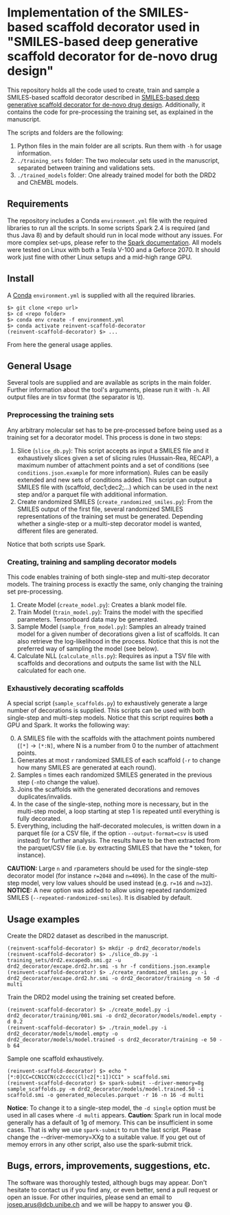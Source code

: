 Implementation of the SMILES-based scaffold decorator used in "SMILES-based deep generative scaffold decorator for de-novo drug design"
=======================================================================================================================================

This repository holds all the code used to create, train and sample a SMILES-based scaffold decorator described in [SMILES-based deep generative scaffold decorator for de-novo drug design](https://chemrxiv.org/articles/SMILES-Based_Deep_Generative_Scaffold_Decorator_for_De-Novo_Drug_Design/11638383). Additionally, it contains the code for pre-processing the training set, as explained in the manuscript. 

The scripts and folders are the following:

1) Python files in the main folder are all scripts. Run them with `-h` for usage information.
2) `./training_sets` folder: The two molecular sets used in the manuscript, separated between training and validations sets.
3) `./trained_models` folder: One already trained model for both the DRD2 and ChEMBL models.

Requirements
------------
The repository includes a Conda `environment.yml` file with the required libraries to run all the scripts. In some scripts Spark 2.4 is required (and thus Java 8) and by default should run in local mode without any issues. For more complex set-ups, please refer to the [Spark documentation](http://spark.apache.org/docs/2.4.3/). All models were tested on Linux with both a Tesla V-100 and a Geforce 2070. It should work just fine with other Linux setups and a mid-high range GPU.

Install
-------
A [Conda](https://conda.io/miniconda.html) `environment.yml` is supplied with all the required libraries.

~~~~
$> git clone <repo url>
$> cd <repo folder>
$> conda env create -f environment.yml
$> conda activate reinvent-scaffold-decorator
(reinvent-scaffold-decorator) $> ...
~~~~

From here the general usage applies.

General Usage
-------------
Several tools are supplied and are available as scripts in the main folder. Further information about the tool's arguments, please run it with `-h`. All output files are in tsv format (the separator is \t).

### Preprocessing the training sets

Any arbitrary molecular set has to be pre-processed before being used as a training set for a decorator model. This process is done in two steps:

1) Slice (`slice_db.py`): This script accepts as input a SMILES file and it exhaustively slices given a set of slicing rules (Hussain-Rea, RECAP), a maximum number of attachment points and a set of conditions (see `conditions.json.example` for more information). Rules can be easily extended and new sets of conditions added. This script can output a SMILES file with (scaffold, dec1;dec2;...) which can be used in the next step and/or a parquet file with additional information.
2) Create randomized SMILES (`create_randomized_smiles.py`): From the SMILES output of the first file, several randomized SMILES representations of the training set must be generated. Depending whether a single-step or a multi-step decorator model is wanted, different files are generated.

Notice that both scripts use Spark.

### Creating, training and sampling decorator models

This code enables training of both single-step and multi-step decorator models. The training process is exactly the same, only changing the training set pre-processing.

1) Create Model (`create_model.py`): Creates a blank model file.
2) Train Model (`train_model.py`): Trains the model with the specified parameters. Tensorboard data may be generated.
3) Sample Model (`sample_from_model.py`): Samples an already trained model for a given number of decorations given a list of scaffolds. It can also retrieve the log-likelihood in the process. Notice that this is not the preferred way of sampling the model (see below).
4) Calculate NLL (`calculate_nlls.py`): Requires as input a TSV file with scaffolds and decorations and outputs the same list with the NLL calculated for each one.

### Exhaustively decorating scaffolds

A special script (`sample_scaffolds.py`) to exhaustively generate a large number of decorations is supplied. This scripts can be used with both single-step and multi-step models. Notice that this script requires **both** a GPU and Spark. It works the following way:

0) A SMILES file with the scaffolds with the attachment points numbered (`[*]` -> `[*:N]`, where N is a number from 0 to the number of attachment points.
1) Generates at most `r` randomized SMILES of each scaffold (`-r` to change how many SMILES are generated at each round).
2) Samples `n` times each randomized SMILES generated in the previous step (`-n`to change the value).
3) Joins the scaffolds with the generated decorations and removes duplicates/invalids.
4) In the case of the single-step, nothing more is necessary, but in the multi-step model, a loop starting at step 1 is repeated until everything is fully decorated.
5) Everything, including the half-decorated molecules, is written down in a parquet file (or a CSV file, if the option `--output-format=csv` is used instead) for further analysis. The results have to be then extracted from the parquet/CSV file (i.e. by extracting SMILES that have the * token, for instance).

**CAUTION:** Large `n` and `r`parameters should be used for the single-step decorator model (for instance `r=2048` and `n=4096`). In the case of the multi-step model, very low values should be used instead (e.g. `r=16` and `n=32`).
**NOTICE:** A new option was added to allow using repeated randomized SMILES (`--repeated-randomized-smiles`). It is disabled by default.

Usage examples
--------------

Create the DRD2 dataset as described in the manuscript.
~~~~
(reinvent-scaffold-decorator) $> mkdir -p drd2_decorator/models
(reinvent-scaffold-decorator) $> ./slice_db.py -i training_sets/drd2.excapedb.smi.gz -u drd2_decorator/excape.drd2.hr.smi -s hr -f conditions.json.example
(reinvent-scaffold-decorator) $> ./create_randomized_smiles.py -i drd2_decorator/excape.drd2.hr.smi -o drd2_decorator/training -n 50 -d multi
~~~~
Train the DRD2 model using the training set created before.
~~~~
(reinvent-scaffold-decorator) $> ./create_model.py -i drd2_decorator/training/001.smi -o drd2_decorator/models/model.empty -d 0.2
(reinvent-scaffold-decorator) $> ./train_model.py -i drd2_decorator/models/model.empty -o drd2_decorator/models/model.trained -s drd2_decorator/training -e 50 -b 64 
~~~~
Sample one scaffold exhaustively.
~~~~
(reinvent-scaffold-decorator) $> echo "[*:0]CC=CCN1CCN(c2cccc(Cl)c2[*:1])CC1" > scaffold.smi
(reinvent-scaffold-decorator) $> spark-submit --driver-memory=8g sample_scaffolds.py -m drd2_decorator/models/model.trained.50 -i scaffold.smi -o generated_molecules.parquet -r 16 -n 16 -d multi
~~~~

**Notice**: To change it to a single-step model, the `-d single` option must be used in all cases where `-d multi` appears.
**Caution**: Spark run in local mode generally has a default of 1g of memory. This can be insufficient in some cases. That is why we use `spark-submit` to run the last script. Please change the --driver-memory=XXg to a suitable value. If you get out of memoy errors in any other script, also use the spark-submit trick.

Bugs, errors, improvements, suggestions, etc.
-----------------------------------------------

The software was thoroughly tested, although bugs may appear. Don't hesitate to contact us if you find any, or even better, send a pull request or open an issue. For other inquiries, please send an email to josep.arus@dcb.unibe.ch and we will be happy to answer you :smile:.
